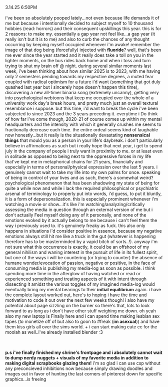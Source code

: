 3.14.25 6:50PM<br /><br />
          i've been so <strong2>absolutely pooped</strong2> lately...not even because life demands it of me but because i intentionally decided to subject myself to 10 thousand hobbies (read: horrors) and their consequent upskillings this year. this is for 2 reasons: to make my. essentially a gap year not feel like...a gap year (it really isn't but it is to me) and also to curb the chances of any thought occurring by keeping myself occupied whenever i'm awake! remember the image of that dog being (forcefully) injected with <strong>fluoride</strong>? well, that's been me ever since the year started and it really does take a toll on you in the lighter moments, on the bus rides back home and when i toss and turn trying to shut my brain off @ night. during several similar moments last week, i've been thinking about how similar 2025 is to 2023, with me having only 2 semesters pending towards my respective degrees, a muted fear coupled with radical optimism for a future i'd want (something that got duly quashed last year but i sincerely hope doesn't happen this time), discovering a new all-timer binaria song (extremely uncanny), getting very into psychological webtoons that keep me occupied over the whole of a university work day's break hours, and pretty much just an overall textural resemblance i suppose. but this time, i'd want to break the cycle i've been subjected to since 2023 and the 3 years preceding it. everytime i Do think of how far i've come though, 2020-21 of course comes up within my mental headquarters and the intensity with which it generally crushes me seems to fractionally decrease each time. the entire ordeal seems kind of laughable now honestly...but it really is the situationally devastating <strong>nonsensical things</strong> that mould you as a person in your life's daybreak. i don't particularly believe in affirmations as such but i really hope that next year, i get to spend july in the company of people i truly want in proximity to me. or at least even in solitude as opposed to being next to the oppressive forces in my life that've kept me in metaphorical chains for 21 years, financially and especially in terms of personal/physical expression over the last 5 years. i genuinely cannot wait to take my life into my own palms for once. speaking of being in control of your lives and as such, there's a somewhat weird? psychological phenomenon that has been shadowing my state of being for quite a while now and while i lack the required philosophical or psychiatric arsenal of terminology to properly put into words, i'd guess, to put it bluntly, it is a form of <strong2>depersonalization</strong2>. this is especially prominent whenever i'm watching a movie or show...it's like i'm watching/analyzing/critically assessing the media in question through an external version of me but i don't actually Feel myself doing any of it personally, and none of the emotions evoked by it actually belong to me because i can't feel them the way i previously used to. it's genuinely freaky as fuck. this also only happens in situations i'd consider positive in essence, because my negative emotions always still hit me like a truck in the gut (whatever is happening therefore has to be masterminded by a vapid bitch of sorts..!). anyway i'm not sure what this occurrence is exactly, it could be an offshoot of my general nihilism and waning interest in the pursuit of life in its fullest spirit, but one of the ways i will be countering (or trying to counter) the absence of humane wonder/evocation of passion, negative or positive, in the face of consuming media is publishing my media-log as soon as possible. i think spending more time in the afterglow of having watched or read or experienced something and treating aspects of it with intent through dissecting it amidst the various toggles of my imagined media-log would eventually bring my mental bearings to their <strong>initial equilibrium</strong> again. i have the complete layout worked out, here's to hoping i have the time and motivation to code it out over the next few weeks though! i also have my potential about page sizzling on the burner so there's that, lots to look forward to as long as i don't have other stuff weighing me down. oh yeah also my new laptop is Finally here and i can spend time making lesbian sex tapes (to monetize off of but also to goon to #freak (<strong>im asexual</strong>)) and have them kiss girls all over the sims world. + i can start making cute cc for the moolah as well..i've already installed blender :3
          
<br /><br /><strong>p.s i've finally finished my shrine's frontpage and i absolutely cannot wait to dump nerdy nuggets + visuals of my favorite media in addition to making digital scrapbooks glazing them!</strong> i'm so glad i can use csp without any preconcieved inhibitions now because simply drawing doodles and images out in favor of hunting the last corners of pinterest down for specific graphics...is freeing